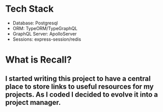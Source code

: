 <h1>Tech Stack</h1>
<ul>
    <li>Database: Postgresql</li>
    <li>ORM: TypeORM/TypeGraphQL</li>
    <li>GraphQL Server: ApolloServer</li>
    <li>Sessions: express-session/redis</li>
</ul>

<h1>What is Recall?</h1>
<h2>I started writing this project to have a central place to store links to useful resources for my projects. As I coded I decided to evolve it into a project manager.</h2>